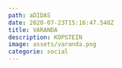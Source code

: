 ```yaml
---
path: aDIDAS
date: 2020-07-23T15:16:47.548Z
title: VARANDA
description: KOPSTEIN
image: assets/varanda.png
categorie: social
---
```

